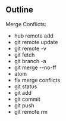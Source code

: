 ## Outline

Merge Conflicts:
* hub remote add
* git remote update
* git remote -v
* git fetch
* git branch -a
* git merge --no-ff
* atom
* fix merge conflicts
* git status
* git add
* git commit
* git push
* git remote rm
